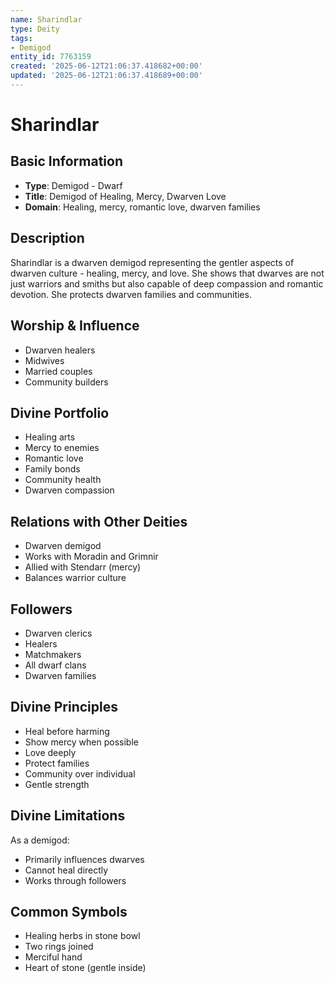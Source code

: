 ```yaml
---
name: Sharindlar
type: Deity
tags:
- Demigod
entity_id: 7763159
created: '2025-06-12T21:06:37.418682+00:00'
updated: '2025-06-12T21:06:37.418689+00:00'
---
```


# Sharindlar

## Basic Information
- **Type**: Demigod - Dwarf
- **Title**: Demigod of Healing, Mercy, Dwarven Love
- **Domain**: Healing, mercy, romantic love, dwarven families

## Description
Sharindlar is a dwarven demigod representing the gentler aspects of dwarven culture - healing, mercy, and love. She shows that dwarves are not just warriors and smiths but also capable of deep compassion and romantic devotion. She protects dwarven families and communities.

## Worship & Influence
- Dwarven healers
- Midwives
- Married couples
- Community builders

## Divine Portfolio
- Healing arts
- Mercy to enemies
- Romantic love
- Family bonds
- Community health
- Dwarven compassion

## Relations with Other Deities
- Dwarven demigod
- Works with Moradin and Grimnir
- Allied with Stendarr (mercy)
- Balances warrior culture

## Followers
- Dwarven clerics
- Healers
- Matchmakers
- All dwarf clans
- Dwarven families

## Divine Principles
- Heal before harming
- Show mercy when possible
- Love deeply
- Protect families
- Community over individual
- Gentle strength

## Divine Limitations
As a demigod:
- Primarily influences dwarves
- Cannot heal directly
- Works through followers

## Common Symbols
- Healing herbs in stone bowl
- Two rings joined
- Merciful hand
- Heart of stone (gentle inside)